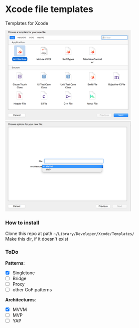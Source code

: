 # Xcode file templates
Templates for Xcode

<img src="https://github.com/adevelopers/xcodefiletemplates/blob/master/Wiki/shot1.png?raw=true" width="400" /> <img src="https://github.com/adevelopers/xcodefiletemplates/blob/master/Wiki/shot2.png?raw=true" width="400" />


### How to install ###
Clone this repo at path `~/Library/Developer/Xcode/Templates/`  
Make this dir, if it doesn't exist

### ToDo ###
**Patterns**:  
- [x] Singletone   
- [ ] Bridge  
- [ ] Proxy  
- [ ] other GoF patterns  

**Architectures**:  
- [x] MVVM  
- [ ] MVP  
- [ ] YAP  
